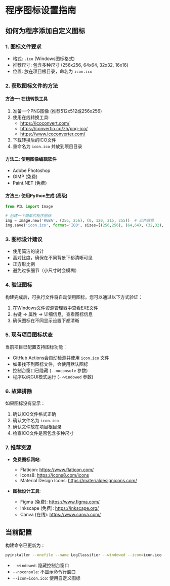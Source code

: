 # 程序图标设置指南

## 如何为程序添加自定义图标

### 1. 图标文件要求
- 格式: `.ico` (Windows图标格式)
- 推荐尺寸: 包含多种尺寸 (256x256, 64x64, 32x32, 16x16)
- 位置: 放在项目根目录，命名为 `icon.ico`

### 2. 获取图标文件的方法

#### 方法一: 在线转换工具
1. 准备一个PNG图像 (推荐512x512或256x256)
2. 使用在线转换工具:
   - https://icoconvert.com/
   - https://convertio.co/zh/png-ico/
   - https://www.icoconverter.com/
3. 下载转换后的ICO文件
4. 重命名为 `icon.ico` 并放到项目目录

#### 方法二: 使用图像编辑软件
- Adobe Photoshop
- GIMP (免费)
- Paint.NET (免费)

#### 方法三: 使用Python生成 (高级)
```python
from PIL import Image

# 创建一个简单的程序图标
img = Image.new('RGBA', (256, 256), (0, 120, 215, 255))  # 蓝色背景
img.save('icon.ico', format='ICO', sizes=[(256,256), (64,64), (32,32), (16,16)])
```

### 3. 图标设计建议
- 使用简洁的设计
- 高对比度，确保在不同背景下都清晰可见
- 正方形比例
- 避免过多细节（小尺寸时会模糊）

### 4. 验证图标

构建完成后，可执行文件将自动使用图标。您可以通过以下方式验证：

1. 在Windows文件资源管理器中查看EXE文件
2. 右键 → 属性 → 详细信息，查看图标信息
3. 确保图标在不同显示设置下都清晰

### 5. 现有项目图标状态

当前项目已配置支持图标功能：
- GitHub Actions会自动检测并使用 `icon.ico` 文件
- 如果找不到图标文件，会使用默认图标
- 控制台窗口已隐藏 (`--noconsole` 参数)
- 程序以纯GUI模式运行 (`--windowed` 参数)

### 6. 故障排除

如果图标没有显示：
1. 确认ICO文件格式正确
2. 确认文件名为 `icon.ico`
3. 确认文件放在项目根目录
4. 检查ICO文件是否包含多种尺寸

### 7. 推荐资源

- **免费图标网站**:
  - Flaticon: https://www.flaticon.com/
  - Icons8: https://icons8.com/icons
  - Material Design Icons: https://materialdesignicons.com/

- **图标设计工具**:
  - Figma (免费): https://www.figma.com/
  - Inkscape (免费): https://inkscape.org/
  - Canva (在线): https://www.canva.com/

## 当前配置

构建命令已更新为：
```bash
pyinstaller --onefile --name LogClassifier --windowed --icon=icon.ico --noconsole log_classifier_qt.py
```

- `--windowed`: 隐藏控制台窗口
- `--noconsole`: 不显示命令行窗口
- `--icon=icon.ico`: 使用自定义图标